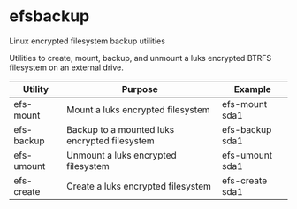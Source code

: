 # efsbackup
Linux encrypted filesystem backup utilities

Utilities to create, mount, backup, and unmount a luks encrypted BTRFS filesystem on an external drive.

| Utility | Purpose | Example |
| ------- | ------- | ------- |
| efs-mount | Mount a luks encrypted filesystem | efs-mount sda1 |
| efs-backup | Backup to a mounted luks encrypted filesystem | efs-backup sda1 |
| efs-umount | Unmount a luks encrypted filesystem | efs-umount sda1 |
| efs-create | Create a luks encrypted filesystem | efs-create sda1 |
